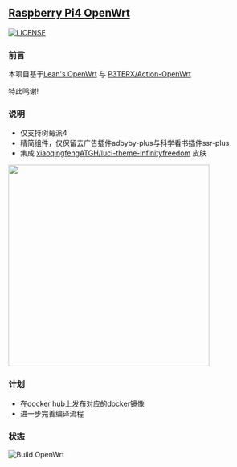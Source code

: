 ## [Raspberry Pi4 OpenWrt](https://github.com/elarkasi/OpenWrt-Lean-Pi4-firmware)

[![LICENSE](https://img.shields.io/github/license/mashape/apistatus.svg?style=flat-square&label=LICENSE)](https://github.com/elarkasi/OpenWrt-Lean-Pi4-firmware/blob/main/LICENSE)
    
### 前言

本项目基于[Lean's OpenWrt](https://github.com/coolsnowwolf/lede) 与 [P3TERX/Action-OpenWrt](https://github.com/P3TERX/Actions-OpenWrt)
    
特此鸣谢!

### 说明
- 仅支持树莓派4
- 精简组件，仅保留去广告插件adbyby-plus与科学看书插件ssr-plus
- 集成 [xiaoqingfengATGH/luci-theme-infinityfreedom](https://github.com/xiaoqingfengATGH/luci-theme-infinityfreedom) 皮肤

<img src="https://github.com/xiaoqingfengATGH/luci-theme-infinityfreedom/blob/master/screenshots/000.Login.jpg" alt="" width="400">

### 计划
- 在docker hub上发布对应的docker镜像
- 进一步完善编译流程
  
### 状态
![Build OpenWrt](https://github.com/elarkasi/OpenWrt-Lean-Pi4-firmware/workflows/Build%20OpenWrt/badge.svg)
